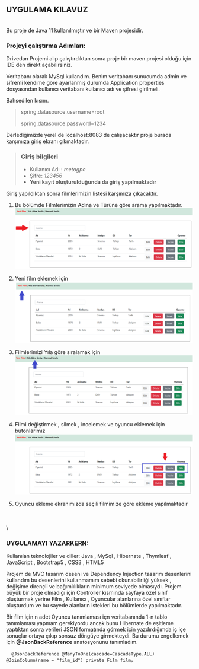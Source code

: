 ## UYGULAMA KILAVUZ
\
Bu proje de Java 11 kullanılmıştır ve bir Maven projesidir.

### Projeyi çalıştırma Adımları:
Drivedan Projemi alıp çalıştırdıktan sonra proje bir maven projesi olduğu için IDE den direkt açabilirsiniz.

Veritabanı olarak MySql kullandım. Benim veritabanı sunucumda admin ve sifremi kendime göre ayarlanmış durumda Application properties dosyasından kullanıcı veritabanı kullanıcı adı ve şifresi girilmeli.

Bahsedilen kısım.
>spring.datasource.username=root
>
>spring.datasource.password=1234

Derlediğimizde yerel de localhost:8083 de çalışacaktır proje burada karşımıza giriş ekranı çıkmaktadır.

>### Giriş bilgileri
>- Kullanıcı Adı : *metogpc*
>- Şifre: *123456*
>- **Yeni kayıt oluşturulduğunda da giriş yapılmaktadır**


Giriş yapıldıktan sonra filmlerimizin listesi karşımıza çıkacaktır.

1. Bu bölümde Filmlerimizin Adına ve Türüne göre arama yapılmaktadır.
![arama](img/arama.png)

2. Yeni film eklemek için
![arama](img/yeniFilm.png)
3. Filmlerimizi Yıla göre sıralamak için
![sirala](img/sirala.png)
4. Filmi değiştirmek , silmek , incelemek ve oyuncu eklemek için butonlarımız
![işlemler](img/filmIslemleri.png)
5. Oyuncu ekleme ekranımızda seçili filmimize göre ekleme yapılmaktadır

\
\
\

### UYGULAMAYI YAZARKERN:

Kullanılan teknolojiler ve diller: Java , MySql , Hibernate , Thymleaf , JavaScript , Bootstrap5 , CSS3 , HTML5

Projem de MVC tasarım deseni ve Dependency Injection tasarım desenlerini kullandım bu desenlerini kullanmamım sebebi okunabilirliği yüksek , değişime dirençli ve bağımlılıkların minimum seviyede olmasıydı. Projem büyük bir proje olmadığı için Controller kısmında sayfaya özel sınıf oluşturmak yerine Film , Kullanıcı , Oyuncular alanlarına özel sınıflar oluşturdum ve bu sayede alanların istekleri bu bölümlerde yapılmaktadır.

Bir film için n adet Oyuncu tanımlaması içn veritabanında 1-n tablo tanımlaması yapmam gerekiyordu ancak bunu Hibernate de eşitleme yaptıktan sonra verileri JSON formatında görmek için yazdırdığımda iç içe sonuçlar ortaya çıkıp sonsuz döngüye girmekteydi. Bu durumu engellemek için **@JsonBackReference** anatosyonunu tanımladım.

`   @JsonBackReference
	@ManyToOne(cascade=CascadeType.ALL)
	@JoinColumn(name = "film_id")
	private Film film;
    `